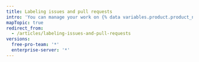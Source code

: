 ```yaml
---
title: Labeling issues and pull requests
intro: 'You can manage your work on {% data variables.product.product_name %} by creating labels to categorize issues and pull requests.'
mapTopic: true
redirect_from:
  - /articles/labeling-issues-and-pull-requests
versions:
  free-pro-team: '*'
  enterprise-server: '*'
---
```


